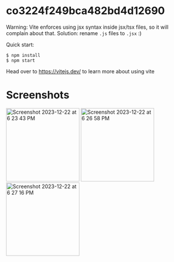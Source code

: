 # co3224f249bca482bd4d12690

Warning: Vite enforces using jsx syntax inside jsx/tsx files, so it will complain about that. Solution: rename `.js` files to `.jsx` :)

Quick start:

```
$ npm install
$ npm start
````

Head over to https://vitejs.dev/ to learn more about using vite

# Screenshots

<img width="200" alt="Screenshot 2023-12-22 at 6 23 43 PM" src="https://github.com/rishabhostwal7/notes-application/assets/41901050/e51d2154-c68b-4a9f-9721-7e19a91f4d45">

<img width="200" alt="Screenshot 2023-12-22 at 6 26 58 PM" src="https://github.com/rishabhostwal7/notes-application/assets/41901050/14d1bf3a-a45b-4ea3-82a2-2044d8aa54b3">

<img width="200" alt="Screenshot 2023-12-22 at 6 27 16 PM" src="https://github.com/rishabhostwal7/notes-application/assets/41901050/96e34cb6-554f-410f-9bcd-0d37018de3f2">
